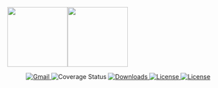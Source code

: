 <img align="" height="137px" src="https://github-readme-stats.vercel.app/api?username=bdjdndn&hide_title=true&hide_border=true&show_icons=true&include_all_commits=true&line_height=21&bg_color=0,EC6C6C,FFD479,FFFC79,73FA79&theme=graywhite&locale=cn" /><img align="" height="137px" src="https://github-readme-stats.vercel.app/api/top-langs/?username=bdjdndn&hide_title=true&hide_border=true&layout=compact&bg_color=0,73FA79,73FDFF,D783FF&theme=graywhite&locale=cn" />

<p align="center">
    <a href="shanhai1024@gmail.com">
        <img src="https://img.shields.io/badge/Email-Gmail-brightgreen" alt="Gmail">
    </a>
    <a>
        <img src="https://img.shields.io/cocoapods/p/AFNetworking" alt="Coverage Status">
    </a>
    <a href="https://www.npmjs.com/package/vue">
        <img src="https://img.shields.io/npm/dm/vue.svg" alt="Downloads">
    </a>
    <a href="https://www.npmjs.com/package/vue">
        <img src="https://img.shields.io/npm/l/vue.svg" alt="License">
    </a>
    <a href="https://chat.vuejs.org/">
        <img src="https://img.shields.io/badge/chat-on%20discord-7289da.svg" alt="License">
    </a>
</p>
